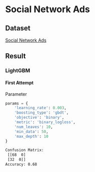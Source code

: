 # Social Network Ads

## Dataset

[Social Network Ads](https://www.kaggle.com/rakeshrau/social-network-ads)

## Result

### LightGBM

#### First Attempt

Parameter

```py
params = {
    'learning_rate': 0.003,
    'boosting_type': 'gbdt',
    'objective': 'binary',
    'metric': 'binary_logloss',
    'num_leaves': 10,
    'min_data': 50,
    'max_depth': 10
}
```

```txt
Confusion Matrix:
 [[68  0]
 [32  0]]
Accuracy: 0.68
```
